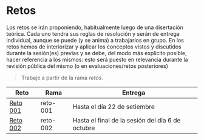 # Retos

Los retos se irán proponiendo, habitualmente luego de una disertación teórica. Cada uno tendrá sus reglas de resolución y serán de entrega individual, aunque se puede (y se anima) a trabajarlos en grupo. En los retos hemos de interiorizar y aplicar los conceptos vistos y discutidos durante la sesión(es) previas y se debe, del modo más explícito posible, hacer referencia a los mismos: esto será puesto en relevancia durante la revisión pública del mismo (o en evaluaciones/retos posteriores)

> Trabaje a partir de la rama *retos*.

|Reto|Rama|Entrega|
|-|-|-|
|[Reto 001](001/README.md)|reto-001|Hasta el día 22 de setiembre|
|[Reto 002](002/README.md)|reto-002|Hasta el final de la sesión del día 6 de octubre|

